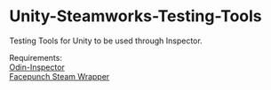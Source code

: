 # Unity-Steamworks-Testing-Tools
Testing Tools for Unity to be used through Inspector.

Requirements:
<br>
<a href="https://odininspector.com" target="_blank">Odin-Inspector</a><br>
<a href="https://wiki.facepunch.com/steamworks/" target="_blank">Facepunch Steam Wrapper</a>
